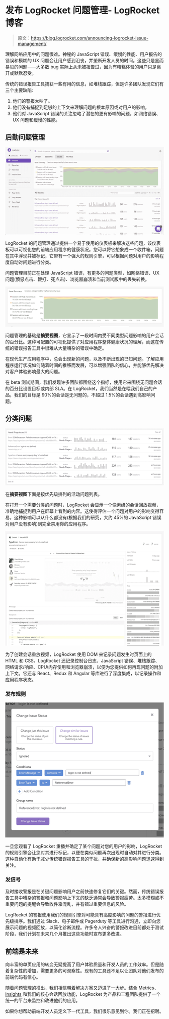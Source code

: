 # 发布 LogRocket 问题管理- LogRocket 博客

> 原文：<https://blog.logrocket.com/announcing-logrocket-issue-management/>

理解网络应用中的问题很难。神秘的 JavaScript 错误、缓慢的性能、用户报告的错误和模糊的 UX 问题会让用户感到沮丧，并垄断开发人员的时间。这些只是显而易见的问题——大多数 bug 实际上从未被报告过，因为有糟糕体验的用户只是离开或默默忍受。

传统的错误报告工具捕获一些有用的信息，如堆栈跟踪，但是许多团队发现它们有三个主要缺陷:

1.  他们的警报太吵了。
2.  他们没有捕捉到足够的上下文来理解问题的根本原因或对用户的影响。
3.  他们对 JavaScript 错误的关注忽略了潜在的更有影响的问题，如网络错误、UX 问题和缓慢的性能。

## 后勤问题管理

![The LogRocket console.](img/a6b99be43c0f5e3496aa179713cce84e.png)

LogRocket 的问题管理通过提供一个易于使用的仪表板来解决这些问题，该仪表板可以可视化您的前端应用程序的健康状况。您可以将它想象成一个收件箱，问题在其中浮现并被标记，它带有一个强大的规则引擎，可以根据问题对用户的影响程度自动对问题进行分类。

问题管理目前正在处理 JavaScript 错误，有更多的问题类型，如网络错误、UX 问题(愤怒点击、鞭打、死点击)、浏览器崩溃和当前测试版中的丢失转换。

![LogRocket Issue Summary details.](img/65c68c79caf73f565686f12623ee9328.png)

问题管理的基础是**摘要视图**，它显示了一段时间内受不同类型问题影响的用户会话的百分比。这种可配置的可视化提供了对应用程序整体健康状况的理解，而这在传统的错误报告工具中很难从大量嘈杂的错误中确定。

在现代生产应用程序中，总会出现新的问题，以及不断出现的已知问题。了解应用程序运行状况如何随着时间的推移而发展，可以增强团队的信心，并能够优先解决对客户体验影响最大的问题。

在 beta 测试期间，我们发现许多团队都围绕这个指标，使用它来围绕无问题会话的百分比设置目标或内部 SLA。在 LogRocket，我们当然是在喂我们自己的产品，我们的目标是 90%的会话是无问题的，不超过 1.5%的会话遇到高影响问题。

## 分类问题

![The list of user events that need triage in LogRocket.](img/fb46b7945bb20a5fea73fea44fb96f37.png)

在**摘要视图**下面是按优先级排列的活动问题列表。

在打开一个需要分类的问题时，LogRocket 会显示一个像素级的会话回放视频，准确地捕捉到用户在屏幕上看到的内容。这使得评估一个问题对用户的影响变得容易，这种影响可以从什么都没有(根据我们的研究，大约 45%的 JavaScript 错误对用户没有影响)到完全禁用你的应用程序。

![A full report on an issue in LogRocket.](img/21d3d30d53fb7651ac31ea83d7cd03e9.png)

为了创建会话重放视频，LogRocket 使用 DOM 来记录问题发生时页面上的 HTML 和 CSS。LogRocket 还记录控制台日志、JavaScript 错误、堆栈跟踪、网络请求/响应、CPU/内存使用和浏览器崩溃，以便为您提供如何再现问题的附加上下文。它还与 React、Redux 和 Angular 等库进行了深度集成，以记录操作和应用程序状态。

### 发布规则

![The LogRocket screen for changing issue status.](img/4bf638497038f8511c7f4478aab4351c.png)

一旦您观看了 LogRocket 重播并确定了某个问题对您的用户的影响，LogRocket 的规则引擎会让您对其进行标记，以便在类似问题再次出现时自动对其进行分类。这种自动化有助于减少传统错误报告工具的干扰，并确保新的高影响问题迅速得到关注。

### 发信号

及时接收警报是在关键问题影响用户之前快速修复它们的关键。然而，传统错误报告工具中嘈杂的警报和问题影响上下文的缺乏通常会导致警报疲劳。太多模糊或不重要问题的提醒会导致收件箱混乱，并有错过重要信息的风险。

LogRocket 的警报使用我们的规则引擎对可能具有高度影响的问题的警报进行优先级排序。我们通过 Slack、电子邮件或 Pagerduty 等工具进行沟通，立即向您展示问题的视频回放，以简化诊断流程。许多令人兴奋的警报改进目前都处于测试阶段，我们计划在未来几个月推出这些功能时宣布更多改进。

## 前端是未来

向丰富的单页应用的转变无疑提高了用户体验质量和开发人员的工作效率。但是随着复杂性的增加，需要更多的可观察性。现有的工具还不足以让团队对他们发布的前端代码有信心。

随着问题管理的推出，我们相信朝着解决方案又迈进了一大步。结合 Metrics、 [Insights](https://logrocket.com/funnel-insights/) 和我们的核心会话回放功能，LogRocket 为产品和工程团队提供了一个统一的平台来监控和改进他们的应用。

如果你想帮助前端开发人员定义下一代工具，我们很乐意见到你。我们正在招聘。